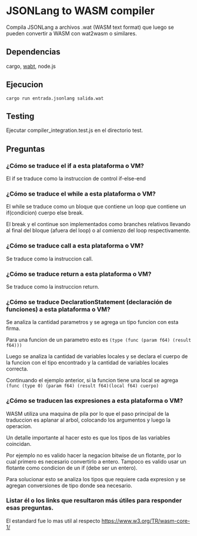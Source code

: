 # JSONLang to WASM compiler
Compila JSONLang a archivos .wat (WASM text format) que luego se pueden convertir a WASM con wat2wasm o similares.

## Dependencias
cargo, [wabt](https://github.com/WebAssembly/wabt), node.js
## Ejecucion
`cargo run entrada.jsonlang salida.wat`
## Testing
Ejecutar compiler_integration.test.js en el directorio test.

## Preguntas
### ¿Cómo se traduce el if a esta plataforma o VM?
El if se traduce como la instruccion de control if-else-end
### ¿Cómo se traduce el while a esta plataforma o VM?
El while se traduce como un bloque que contiene un loop que contiene un if(condicion) cuerpo else break.

El break y el continue son implementados como branches relativos llevando al final del bloque (afuera del loop) o al comienzo del loop respectivamente.
### ¿Cómo se traduce call a esta plataforma o VM?
Se traduce como la instruccion call.
### ¿Cómo se traduce return a esta plataforma o VM?
Se traduce como la instruccion return.
### ¿Cómo se traduce DeclarationStatement (declaración de funciones) a esta plataforma o VM?
Se analiza la cantidad parametros y se agrega un tipo funcion con esta firma.

Para una funcion de un parametro esto es `(type (func (param f64) (result f64)))`

Luego se analiza la cantidad de variables locales y se declara el cuerpo de la funcion con el tipo encontrado y la cantidad de variables locales correcta.

Continuando el ejemplo anterior, si la funcion tiene una local se agrega `(func (type 0) (param f64) (result f64)(local f64) cuerpo)`

### ¿Cómo se traducen las expresiones a esta plataforma o VM?
WASM utiliza una maquina de pila por lo que el paso principal de la traduccion es aplanar al arbol, colocando los argumentos y luego la operacion.

Un detalle importante al hacer esto es que los tipos de las variables coincidan.

Por ejemplo no es valido hacer la negacion bitwise de un flotante, por lo cual primero es necesario convertirlo a entero.
Tampoco es valido usar un flotante como condicion de un if (debe ser un entero).

Para solucionar esto se analiza los tipos que requiere cada expresion y se agregan conversiones de tipo donde sea necesario.
### Listar él o los links que resultaron más útiles para responder esas preguntas.
El estandard fue lo mas util al respecto https://www.w3.org/TR/wasm-core-1/